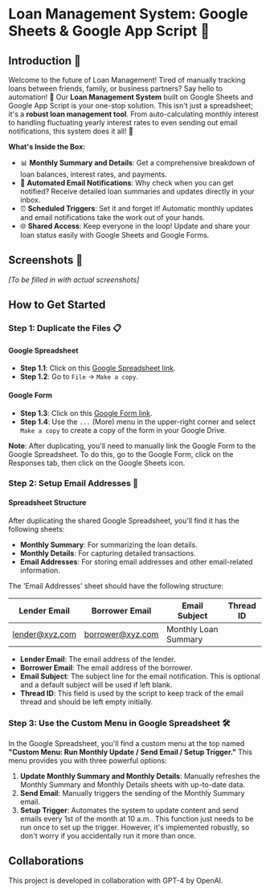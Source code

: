 # Loan Management System: Google Sheets & Google App Script 🚀

## Introduction 🌟
Welcome to the future of Loan Management! Tired of manually tracking loans between friends, family, or business partners? Say hello to automation! 🌈 Our **Loan Management System** built on Google Sheets and Google App Script is your one-stop solution. This isn't just a spreadsheet; it's a **robust loan management tool**. From auto-calculating monthly interest to handling fluctuating yearly interest rates to even sending out email notifications, this system does it all! 💌

**What's Inside the Box:**
- 📊 **Monthly Summary and Details**: Get a comprehensive breakdown of loan balances, interest rates, and payments.
- 📧 **Automated Email Notifications**: Why check when you can get notified? Receive detailed loan summaries and updates directly in your inbox.
- ⏰ **Scheduled Triggers**: Set it and forget it! Automatic monthly updates and email notifications take the work out of your hands.
- 🌐 **Shared Access**: Keep everyone in the loop! Update and share your loan status easily with Google Sheets and Google Forms.

## Screenshots 📸
*[To be filled in with actual screenshots]*

## How to Get Started

### Step 1: Duplicate the Files 📋

#### Google Spreadsheet
- **Step 1.1**: Click on this [Google Spreadsheet link](HyperlinkHere).
- **Step 1.2**: Go to `File` -> `Make a copy`.

#### Google Form
- **Step 1.3**: Click on this [Google Form link](HyperlinkHere).
- **Step 1.4**:  Use the `...` (More) menu in the upper-right corner and select `Make a copy` to create a copy of the form in your Google Drive.

**Note**: After duplicating, you'll need to manually link the Google Form to the Google Spreadsheet. To do this, go to the Google Form, click on the Responses tab, then click on the Google Sheets icon.

### Step 2: Setup Email Addresses 📧

#### Spreadsheet Structure
After duplicating the shared Google Spreadsheet, you'll find it has the following sheets:

- **Monthly Summary**: For summarizing the loan details.
- **Monthly Details**: For capturing detailed transactions.
- **Email Addresses**: For storing email addresses and other email-related information.

The 'Email Addresses' sheet should have the following structure:

| Lender Email | Borrower Email | Email Subject | Thread ID |
|--------------|----------------|---------------|-----------|
| lender@xyz.com | borrower@xyz.com | Monthly Loan Summary | |

- **Lender Email**: The email address of the lender.
- **Borrower Email**: The email address of the borrower.
- **Email Subject**: The subject line for the email notification. This is optional and a default subject will be used if left blank.
- **Thread ID**: This field is used by the script to keep track of the email thread and should be left empty initially.

### Step 3: Use the Custom Menu in Google Spreadsheet 🛠

In the Google Spreadsheet, you'll find a custom menu at the top named **"Custom Menu: Run Monthly Update / Send Email / Setup Trigger."** This menu provides you with three powerful options:

1. **Update Monthly Summary and Monthly Details**: Manually refreshes the Monthly Summary and Monthly Details sheets with up-to-date data.
2. **Send Email**: Manually triggers the sending of the Monthly Summary email.
3. **Setup Trigger**: Automates the system to update content and send emails every 1st of the month at 10 a.m.. This function just needs to be run once to set up the trigger. However, it's implemented robustly, so don't worry if you accidentally run it more than once.

## Collaborations

This project is developed in collaboration with GPT-4 by OpenAI.
